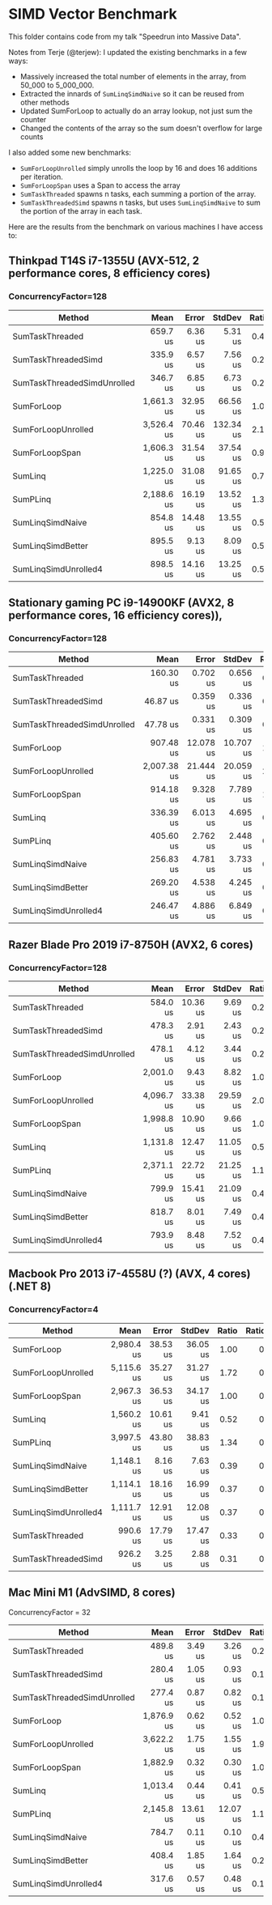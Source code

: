 # SIMD Vector Benchmark

This folder contains code from my talk "Speedrun into Massive Data".

Notes from Terje (@terjew):
I updated the existing benchmarks in a few ways:
- Massively increased the total number of elements in the array, from 50_000 to 5_000_000.
- Extracted the innards of `SumLinqSimdNaive` so it can be reused from other methods
- Updated SumForLoop to actually do an array lookup, not just sum the counter
- Changed the contents of the array so the sum doesn't overflow for large counts

I also added some new benchmarks:
- `SumForLoopUnrolled` simply unrolls the loop by 16 and does 16 additions per iteration.
- `SumForLoopSpan` uses a Span to access the array
- `SumTaskThreaded` spawns n tasks, each summing a portion of the array.
- `SumTaskThreadedSimd` spawns n tasks, but uses `SumLinqSimdNaive` to sum the portion of the array in each task.

Here are the results from the benchmark on various machines I have access to:

## Thinkpad T14S i7-1355U (AVX-512, 2 performance cores, 8 efficiency cores)
### ConcurrencyFactor=128

| Method                      | Mean       | Error    | StdDev    | Ratio | RatioSD | Rank |
|---------------------------- |-----------:|---------:|----------:|------:|--------:|-----:|
| SumTaskThreaded             |   659.7 us |  6.36 us |   5.31 us |  0.40 |    0.02 |    2 |
| SumTaskThreadedSimd         |   335.9 us |  6.57 us |   7.56 us |  0.20 |    0.01 |    1 |
| SumTaskThreadedSimdUnrolled |   346.7 us |  6.85 us |   6.73 us |  0.21 |    0.01 |    1 |
| SumForLoop                  | 1,661.3 us | 32.95 us |  66.56 us |  1.00 |    0.06 |    5 |
| SumForLoopUnrolled          | 3,526.4 us | 70.46 us | 132.34 us |  2.13 |    0.12 |    7 |
| SumForLoopSpan              | 1,606.3 us | 31.54 us |  37.54 us |  0.97 |    0.04 |    5 |
| SumLinq                     | 1,225.0 us | 31.08 us |  91.65 us |  0.74 |    0.06 |    4 |
| SumPLinq                    | 2,188.6 us | 16.19 us |  13.52 us |  1.32 |    0.05 |    6 |
| SumLinqSimdNaive            |   854.8 us | 14.48 us |  13.55 us |  0.52 |    0.02 |    3 |
| SumLinqSimdBetter           |   895.5 us |  9.13 us |   8.09 us |  0.54 |    0.02 |    3 |
| SumLinqSimdUnrolled4        |   898.5 us | 14.16 us |  13.25 us |  0.54 |    0.02 |    3 |

## Stationary gaming PC i9-14900KF (AVX2, 8 performance cores, 16 efficiency cores)), 
### ConcurrencyFactor=128
| Method                      | Mean        | Error     | StdDev    | Ratio | RatioSD | Rank |
|---------------------------- |------------:|----------:|----------:|------:|--------:|-----:|
| SumTaskThreaded             |   160.30 us |  0.702 us |  0.656 us |  0.18 |    0.00 |    2 |
| SumTaskThreadedSimd         |    46.87 us |  0.359 us |  0.336 us |  0.05 |    0.00 |    1 |
| SumTaskThreadedSimdUnrolled |    47.78 us |  0.331 us |  0.309 us |  0.05 |    0.00 |    1 |
| SumForLoop                  |   907.48 us | 12.078 us | 10.707 us |  1.00 |    0.02 |    6 |
| SumForLoopUnrolled          | 2,007.38 us | 21.444 us | 20.059 us |  2.21 |    0.03 |    7 |
| SumForLoopSpan              |   914.18 us |  9.328 us |  7.789 us |  1.01 |    0.01 |    6 |
| SumLinq                     |   336.39 us |  6.013 us |  4.695 us |  0.37 |    0.01 |    4 |
| SumPLinq                    |   405.60 us |  2.762 us |  2.448 us |  0.45 |    0.01 |    5 |
| SumLinqSimdNaive            |   256.83 us |  4.781 us |  3.733 us |  0.28 |    0.01 |    3 |
| SumLinqSimdBetter           |   269.20 us |  4.538 us |  4.245 us |  0.30 |    0.01 |    3 |
| SumLinqSimdUnrolled4        |   246.47 us |  4.886 us |  6.849 us |  0.27 |    0.01 |    3 |

## Razer Blade Pro 2019 i7-8750H (AVX2, 6 cores)
### ConcurrencyFactor=128
| Method                      | Mean       | Error    | StdDev   | Ratio | RatioSD | Rank |
|---------------------------- |-----------:|---------:|---------:|------:|--------:|-----:|
| SumTaskThreaded             |   584.0 us | 10.36 us |  9.69 us |  0.29 |    0.00 |    2 |
| SumTaskThreadedSimd         |   478.3 us |  2.91 us |  2.43 us |  0.24 |    0.00 |    1 |
| SumTaskThreadedSimdUnrolled |   478.1 us |  4.12 us |  3.44 us |  0.24 |    0.00 |    1 |
| SumForLoop                  | 2,001.0 us |  9.43 us |  8.82 us |  1.00 |    0.01 |    5 |
| SumForLoopUnrolled          | 4,096.7 us | 33.38 us | 29.59 us |  2.05 |    0.02 |    7 |
| SumForLoopSpan              | 1,998.8 us | 10.90 us |  9.66 us |  1.00 |    0.01 |    5 |
| SumLinq                     | 1,131.8 us | 12.47 us | 11.05 us |  0.57 |    0.01 |    4 |
| SumPLinq                    | 2,371.1 us | 22.72 us | 21.25 us |  1.18 |    0.01 |    6 |
| SumLinqSimdNaive            |   799.9 us | 15.41 us | 21.09 us |  0.40 |    0.01 |    3 |
| SumLinqSimdBetter           |   818.7 us |  8.01 us |  7.49 us |  0.41 |    0.00 |    3 |
| SumLinqSimdUnrolled4        |   793.9 us |  8.48 us |  7.52 us |  0.40 |    0.00 |    3 |

## Macbook Pro 2013 i7-4558U (?) (AVX, 4 cores) (.NET 8)
### ConcurrencyFactor=4
| Method               | Mean       | Error    | StdDev   | Ratio | RatioSD | Rank |
|--------------------- |-----------:|---------:|---------:|------:|--------:|-----:|
| SumForLoop           | 2,980.4 us | 38.53 us | 36.05 us |  1.00 |    0.02 |    5 |
| SumForLoopUnrolled   | 5,115.6 us | 35.27 us | 31.27 us |  1.72 |    0.02 |    7 |
| SumForLoopSpan       | 2,967.3 us | 36.53 us | 34.17 us |  1.00 |    0.02 |    5 |
| SumLinq              | 1,560.2 us | 10.61 us |  9.41 us |  0.52 |    0.01 |    4 |
| SumPLinq             | 3,997.5 us | 43.80 us | 38.83 us |  1.34 |    0.02 |    6 |
| SumLinqSimdNaive     | 1,148.1 us |  8.16 us |  7.63 us |  0.39 |    0.01 |    3 |
| SumLinqSimdBetter    | 1,114.1 us | 18.16 us | 16.99 us |  0.37 |    0.01 |    3 |
| SumLinqSimdUnrolled4 | 1,111.7 us | 12.91 us | 12.08 us |  0.37 |    0.01 |    3 |
| SumTaskThreaded      |   990.6 us | 17.79 us | 17.47 us |  0.33 |    0.01 |    2 |
| SumTaskThreadedSimd  |   926.2 us |  3.25 us |  2.88 us |  0.31 |    0.00 |    1 |

## Mac Mini M1 (AdvSIMD, 8 cores)
ConcurrencyFactor = 32

| Method                      | Mean       | Error    | StdDev   | Ratio | Rank |
|---------------------------- |-----------:|---------:|---------:|------:|-----:|
| SumTaskThreaded             |   489.8 us |  3.49 us |  3.26 us |  0.26 |    4 |
| SumTaskThreadedSimd         |   280.4 us |  1.05 us |  0.93 us |  0.15 |    1 |
| SumTaskThreadedSimdUnrolled |   277.4 us |  0.87 us |  0.82 us |  0.15 |    1 |
| SumForLoop                  | 1,876.9 us |  0.62 us |  0.52 us |  1.00 |    7 |
| SumForLoopUnrolled          | 3,622.2 us |  1.75 us |  1.55 us |  1.93 |    9 |
| SumForLoopSpan              | 1,882.9 us |  0.32 us |  0.30 us |  1.00 |    7 |
| SumLinq                     | 1,013.4 us |  0.44 us |  0.41 us |  0.54 |    6 |
| SumPLinq                    | 2,145.8 us | 13.61 us | 12.07 us |  1.14 |    8 |
| SumLinqSimdNaive            |   784.7 us |  0.11 us |  0.10 us |  0.42 |    5 |
| SumLinqSimdBetter           |   408.4 us |  1.85 us |  1.64 us |  0.22 |    3 |
| SumLinqSimdUnrolled4        |   317.6 us |  0.57 us |  0.48 us |  0.17 |    2 |

